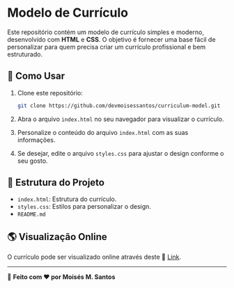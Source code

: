 # Modelo de Currículo

Este repositório contém um modelo de currículo simples e moderno, desenvolvido com **HTML** e **CSS**. O objetivo é fornecer uma base fácil de personalizar para quem precisa criar um currículo profissional e bem estruturado.

## 🚀 Como Usar

1. Clone este repositório:

   ```bash
   git clone https://github.com/devmoisessantos/curriculum-model.git
   ```

2. Abra o arquivo `index.html` no seu navegador para visualizar o currículo.

3. Personalize o conteúdo do arquivo `index.html` com as suas informações.

4. Se desejar, edite o arquivo `styles.css` para ajustar o design conforme o seu gosto.

## 📂 Estrutura do Projeto

- `index.html`: Estrutura do currículo.
- `styles.css`: Estilos para personalizar o design.
- `README.md`

## 🌎 Visualização Online

O currículo pode ser visualizado online através deste 🔗 [Link](http://curriculum-model.vercel.app).

---

📌 **Feito com ❤️ por Moisés M. Santos**
